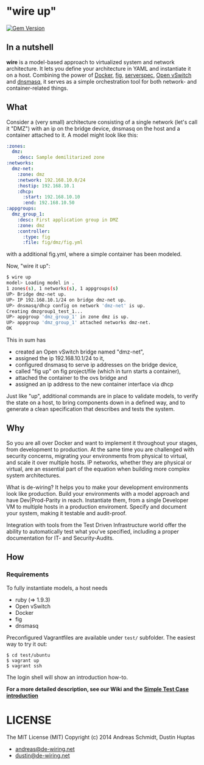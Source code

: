 # "wire up"

[![Gem Version](https://badge.fury.io/rb/dewiring.svg)](http://badge.fury.io/rb/dewiring)

## In a nutshell

**wire** is a model-based approach to virtualized system and network architecture.
It lets you define your architecture in YAML and instantiate it on a host. 
Combining the power of [Docker](https://docker.com), [fig](fig.sh), [serverspec](serverspec.org), 
[Open vSwitch](http://openvswitch.org) and [dnsmasq](http://dnsmasq.org), 
it serves as a simple orchestration tool for both network- and container-related things.

## What

Consider a (very small) architecture consisting of a single network (let's call it "DMZ")
with an ip on the bridge device, dnsmasq on the host and a container attached to it. A model 
might look like this:

```yaml
:zones:
  dmz:
    :desc: Sample demilitarized zone
:networks:
  dmz-net:
    :zone: dmz
    :network: 192.168.10.0/24
    :hostip: 192.168.10.1
    :dhcp:
      :start: 192.168.10.10
      :end: 192.168.10.50
:appgroups:
  dmz_group_1:
    :desc: First application group in DMZ
    :zone: dmz
    :controller:
      :type: fig
      :file: fig/dmz/fig.yml
```
with a additional fig.yml, where a simple    container has been modeled. 

Now, "wire it up":

```bash
$ wire up
model> Loading model in .
1 zones(s), 1 networks(s), 1 appgroups(s)
UP> Bridge dmz-net up.
UP> IP 192.168.10.1/24 on bridge dmz-net up.
UP> dnsmasq/dhcp config on network 'dmz-net' is up.
Creating dmzgroup1_test_1...
UP> appgroup 'dmz_group_1' in zone dmz is up.
UP> appgroup 'dmz_group_1' attached networks dmz-net.
OK
```

This in sum has 
* created an Open vSwitch bridge named "dmz-net",
* assigned the ip 192.168.10.1/24 to it,
* configured dnsmasq to serve ip addresses on the bridge device,
* called "fig up" on fig project/file (which in turn starts a container),
* attached the container to the ovs bridge and
* assigned an ip address to the new container interface via dhcp

Just like "up", additional commands are in place to validate models, to verify
the state on a host, to bring components down in a defined way, and to generate
a clean specification that describes and tests the system.

## Why

So you are all over Docker and want to implement it throughout your stages, from 
development to production. At the same time you are challenged with security concerns, 
migrating your environments from physical to virtual, and scale it over multiple
hosts. IP networks, whether they are physical or virtual, are an essential part of
the equation when building more complex system architectures.

What is de-wiring? It helps you to make your development environments look like production. 
Build your environments with a model approach and have Dev|Prod-Parity in reach. 
Instantiate them, from a single Developer VM to multiple hosts in a production enviroment. 
Specify and document your system, making it testable and audit-proof. 

Integration with tools 
from the Test Driven Infrastructure world offer the ability to automatically test what 
you've specified, including a proper documentation for IT- and Security-Audits.

## How

### Requirements

To fully instantiate models, a host needs

* ruby (=> 1.9.3)
* Open vSwitch
* Docker
* fig
* dnsmasq

Preconfigured Vagrantfiles are available under `test/` subfolder. The easiest way to try
it out:

```
$ cd test/ubuntu
$ vagrant up
$ vagrant ssh
```

The login shell will show an introduction how-to. 

**For a more detailed description, see our Wiki and the 
[Simple Test Case introduction](https://github.com/de-wiring/wire/wiki/SimpleTestCase)**

 
# LICENSE

The MIT License (MIT) Copyright (c) 2014 Andreas Schmidt, Dustin Huptas

* andreas@de-wiring.net
* dustin@de-wiring.net
